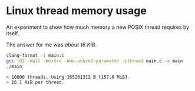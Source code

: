 # Linux thread memory usage

An experiment to show how much memory a new POSIX thread requires by itself.

The answer for me was *about 16 KiB*.

```bash
clang-format -i main.c
gcc -O2 -Wall -Wextra -Wno-unused-parameter -pthread main.c -o main
./main
```

```bash
> 10000 threads. Using 165261312 B (157.6 MiB).
> 16.1 KiB per thread.
```
